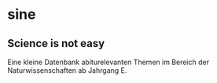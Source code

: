 # sine
## Science is not easy
Eine kleine Datenbank abiturelevanten Themen im Bereich der Naturwissenschaften ab Jahrgang E.
